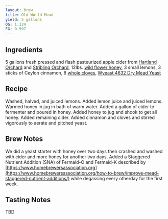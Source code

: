 ```yaml
---
layout: brew
title: Old World Mead
yield: 5 gallons
OG: 1.124
FG: 0.997
---
```


## Ingredients
5 gallons fresh pressed and flash pasteurized apple cider from [Hartland Orchard](http://www.hartlandfarmandorchard.com/) and [Stribling Orchard](http://www.striblingorchardstore.com/), 12lbs. [wild flower honey](https://www.midwestsupplies.com/wildflower-honey), 3 small lemons, 3 sticks of Ceylon cinnamon, 8 [whole cloves](https://www.amazon.com/McCormick-Gourmet-Whole-Cloves-1-25/dp/B0005YX0A8), [Wyeast 4632 Dry Mead Yeast](https://wyeastlab.com/yeast-strain/dry-mead)

## Recipe
Washed, halved, and juiced lemons. Added lemon juice and juiced lemons. Warmed honey in jug in bath of warm water. Added a gallon of cider to fermenter and poured in honey. Added honey to jug and shook to get all honey. Added remaining cider. Added cinnamon and cloves and stirred vigorously to aerate and pitched yeast. 

## Brew Notes
We did a yeast starter with honey over two days then crashed and washed with cider and more honey for another two days. Added a Staggered Nutrient Addition (SNA) of Fermaid-O and Fermaid-K described by [https://www.homebrewersassociation.org](https://www.homebrewersassociation.org/how-to-brew/improve-mead-staggered-nutrient-additions/) while degassing every otherday for the first week.

## Tasting Notes
TBD
